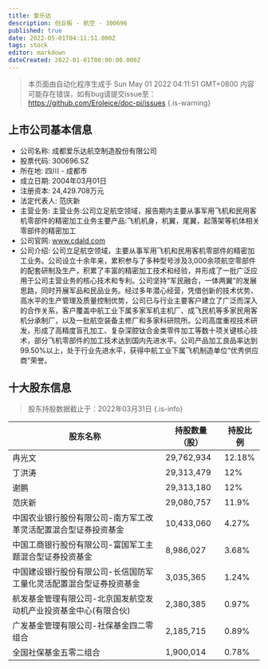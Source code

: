 ```yaml
---
title: 爱乐达
description: 创业板 - 航空 - 300696
published: true
date: 2022-05-01T04:11:51.000Z
tags: stock
editor: markdown
dateCreated: 2022-01-01T00:00:00.000Z
---
```


> 本页面由自动化程序生成于 Sun May 01 2022 04:11:51 GMT+0800
> 内容可能存在错误，如有bug请提交issue至：https://github.com/Eroleice/doc-pi/issues
{.is-warning}

## 上市公司基本信息
- 公司名称: 成都爱乐达航空制造股份有限公司
- 股票代码: 300696.SZ
- 所在地: 四川 - 成都市
- 成立日期: 2004年03月01日
- 注册资本: 24,429.708万元
- 法定代表人: 范庆新
- 主营业务: 主营业务:公司立足航空领域，报告期内主要从事军用飞机和民用客机零部件的精密加工业务主要产品:飞机机身，机翼，尾翼，起落架等机体相关零部件的精密加工
- 公司官网: www.cdald.com
- 公司介绍: 公司立足航空领域，主要从事军用飞机和民用客机零部件的精密加工业务。公司设立十余年来，累积参与了多种型号涉及3,000余项航空零部件的配套研制及生产，积累了丰富的精密加工技术和经验，并形成了一批广泛应用于公司主营业务的核心技术和专利。公司坚持“军民融合，一体两翼”的发展思路，同时开展军品和民品业务。经过多年潜心经营，凭借创新的技术优势、高水平的生产管理及质量控制优势，公司已与行业主要客户建立了广泛而深入的合作关系，客户覆盖中航工业下属多家军机主机厂、成飞民机等多家民用客机分承制厂，以及一批航空装备主修厂和多家科研院所。公司高度重视技术研发，形成了高精度盲孔加工、复杂深腔钛合金类零件加工等数十项关键核心技术，部分飞机零部件的加工技术达到国内先进水平。公司产品加工良品率达到99.50%以上，处于行业先进水平，获得中航工业下属飞机制造单位“优秀供应商”荣誉。


## 十大股东信息
> 股东持股数据截止于：2022年03月31日
{.is-info}

| 股东名称 | 持股数量（股） | 持股比例 |
| --- | --- | --- |
| 冉光文 | 29,762,934 | 12.18% |
| 丁洪涛 | 29,313,479 | 12% |
| 谢鹏 | 29,313,180 | 12% |
| 范庆新 | 29,080,757 | 11.9% |
| 中国农业银行股份有限公司-南方军工改革灵活配置混合型证券投资基金 | 10,433,060 | 4.27% |
| 中国工商银行股份有限公司-富国军工主题混合型证券投资基金 | 8,986,027 | 3.68% |
| 中国建设银行股份有限公司-长信国防军工量化灵活配置混合型证券投资基金 | 3,035,365 | 1.24% |
| 航发基金管理有限公司-北京国发航空发动机产业投资基金中心(有限合伙) | 2,380,385 | 0.97% |
| 广发基金管理有限公司-社保基金四二零组合 | 2,185,715 | 0.89% |
| 全国社保基金五零二组合 | 1,900,014 | 0.78% |




